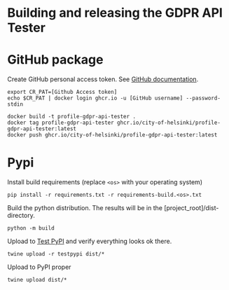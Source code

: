 Building and releasing the GDPR API Tester
==========================================


# GitHub package

Create GitHub personal access token. See [GitHub documentation](https://docs.github.com/en/packages/working-with-a-github-packages-registry/working-with-the-container-registry#authenticating-in-a-github-actions-workflow).

```shell
export CR_PAT=[Github Access token]
echo $CR_PAT | docker login ghcr.io -u [GitHub username] --password-stdin

docker build -t profile-gdpr-api-tester .
docker tag profile-gdpr-api-tester ghcr.io/city-of-helsinki/profile-gdpr-api-tester:latest
docker push ghcr.io/city-of-helsinki/profile-gdpr-api-tester:latest
```


# Pypi

Install build requirements (replace `<os>` with your operating system)

```shell
pip install -r requirements.txt -r requirements-build.<os>.txt
```

Build the python distribution. The results will be in the [project_root]/dist-directory.

```shell
python -m build
```

Upload to [Test PyPI](https://test.pypi.org/project/gdpr-api-tester/) and verify everything looks ok there.

```shell
twine upload -r testpypi dist/*
```

Upload to PyPI proper

```shell
twine upload dist/*
```

